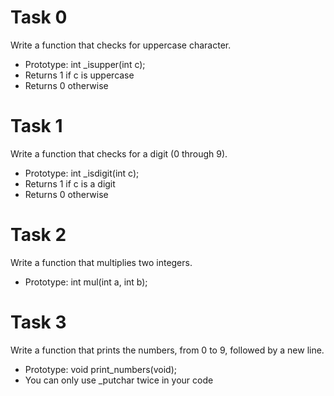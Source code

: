 # Task 0
Write a function that checks for uppercase character.

* Prototype: int _isupper(int c);
* Returns 1 if c is uppercase
* Returns 0 otherwise

# Task 1
Write a function that checks for a digit (0 through 9).

* Prototype: int _isdigit(int c);
* Returns 1 if c is a digit
* Returns 0 otherwise

# Task 2
Write a function that multiplies two integers.

* Prototype: int mul(int a, int b);

# Task 3
Write a function that prints the numbers, from 0 to 9, followed by a new line.

* Prototype: void print_numbers(void);
* You can only use _putchar twice in your code
